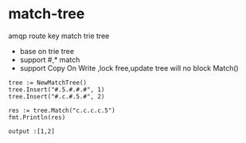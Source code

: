 # match-tree

amqp route key match trie tree
* base on trie tree
* support #,* match
* support Copy On Write ,lock free,update tree will no block Match()

```
tree := NewMatchTree()
tree.Insert("#.5.#.#.#", 1)
tree.Insert("#.c.#.5.#", 2)

res := tree.Match("c.c.c.c.5")
fmt.Println(res)
```
```
output :[1,2]
```

